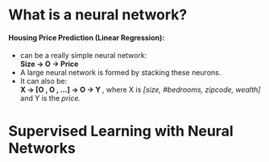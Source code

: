 # What is a neural network?
#### Housing Price Prediction (Linear Regression):
- can be a really simple neural network: <br> <b> Size -> O -> Price </b>
- A large neural network is formed by stacking these neurons.
- It can also be: <br>
<b> X -> [O , O , ...] -> O -> Y  </b>
, where X is <i> [size, #bedrooms, zipcode, wealth] </i> and Y is the <i> price. </i>

# Supervised Learning with Neural Networks

